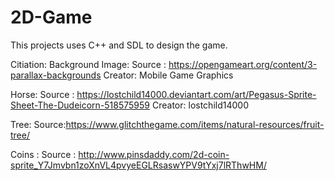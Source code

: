 # 2D-Game
This projects uses C++ and SDL to design the game.

Citiation:
Background Image: Source : https://opengameart.org/content/3-parallax-backgrounds
          Creator: Mobile Game Graphics

Horse: Source : https://lostchild14000.deviantart.com/art/Pegasus-Sprite-Sheet-The-Dudeicorn-518575959
    Creator: lostchild14000

Tree:   Source:https://www.glitchthegame.com/items/natural-resources/fruit-tree/


Coins : Source : http://www.pinsdaddy.com/2d-coin-sprite_Y7Jmvbn1zoXnVL4pvyeEGLRsaswYPV9tYxj7lRThwHM/
